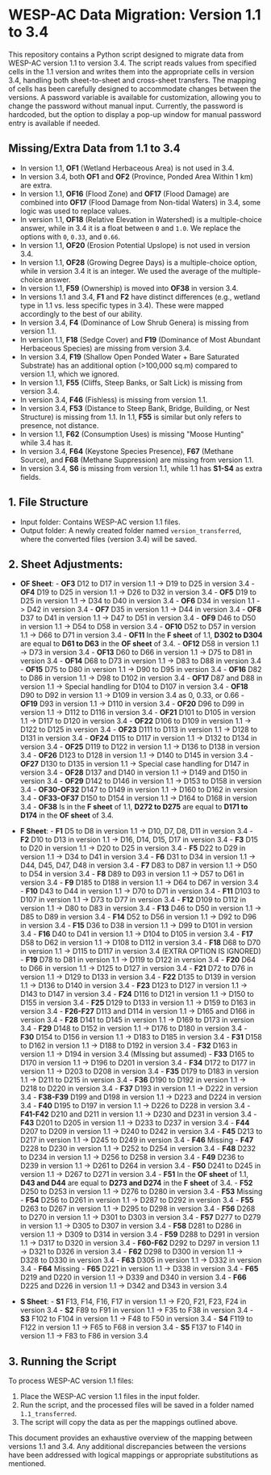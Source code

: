 # WESP-AC Data Migration: Version 1.1 to 3.4

This repository contains a Python script designed to migrate data from WESP-AC version 1.1 to version 3.4. The script reads values from specified cells in the 1.1 version and writes them into the appropriate cells in version 3.4, handling both sheet-to-sheet and cross-sheet transfers. The mapping of cells has been carefully designed to accommodate changes between the versions.
A password variable is available for customization, allowing you to change the password without manual input. Currently, the password is hardcoded, but the option to display a pop-up window for manual password entry is available if needed.
## Missing/Extra Data from 1.1 to 3.4

- In version 1.1, **OF1** (Wetland Herbaceous Area) is not used in 3.4.
- In version 3.4, both **OF1** and **OF2** (Province, Ponded Area Within 1 km) are extra.
- In version 1.1, **OF16** (Flood Zone) and **OF17** (Flood Damage) are combined into **OF17** (Flood Damage from Non-tidal Waters) in 3.4, some logic was used to replace values.
- In version 1.1, **OF18** (Relative Elevation in Watershed) is a multiple-choice answer, while in 3.4 it is a float between `0` and `1.0`. We replace the options with `0`, `0.33`, and `0.66`.
- In version 1.1, **OF20** (Erosion Potential Upslope) is not used in version 3.4.
- In version 1.1, **OF28** (Growing Degree Days) is a multiple-choice option, while in version 3.4 it is an integer. We used the average of the multiple-choice answer.
- In version 1.1, **F59** (Ownership) is moved into **OF38** in version 3.4.
- In versions 1.1 and 3.4, **F1** and **F2** have distinct differences (e.g., wetland type in 1.1 vs. less specific types in 3.4). These were mapped accordingly to the best of our ability.
- In version 3.4, **F4** (Dominance of Low Shrub Genera) is missing from version 1.1.
- In version 1.1, **F18** (Sedge Cover) and **F19** (Dominance of Most Abundant Herbaceous Species) are missing from version 3.4.
- In version 3.4, **F19** (Shallow Open Ponded Water + Bare Saturated Substrate) has an additional option (>100,000 sq.m) compared to version 1.1, which we ignored.
- In version 1.1, **F55** (Cliffs, Steep Banks, or Salt Lick) is missing from version 3.4.
- In version 3.4, **F46** (Fishless) is missing from version 1.1.
- In version 3.4, **F53** (Distance to Steep Bank, Bridge, Building, or Nest Structure) is missing from 1.1. In 1.1, **F55** is similar but only refers to presence, not distance.
- In version 1.1, **F62** (Consumption Uses) is missing "Moose Hunting" while 3.4 has it.
- In version 3.4, **F64** (Keystone Species Presence), **F67** (Methane Source), and **F68** (Methane Suppression) are missing from version 1.1.
- In version 3.4, **S6** is missing from version 1.1, while 1.1 has **S1-S4** as extra fields.


## 1. **File Structure**
   - Input folder: Contains WESP-AC version 1.1 files.
   - Output folder: A newly created folder named `version_transferred`, where the converted files (version 3.4) will be saved.

## 2. **Sheet Adjustments**:
   - **OF Sheet**:
	- **OF3** D12 to D17 in version 1.1 -> D19 to D25 in version 3.4
	- **OF4** D19 to D25 in version 1.1 -> D26 to D32 in version 3.4
	- **OF5** D19 to D25 in version 1.1 -> D34 to D40 in version 3.4
	- **OF6** D34 in version 1.1 -> D42 in version 3.4
	- **OF7** D35 in version 1.1 -> D44 in version 3.4
	- **OF8** D37 to D41 in version 1.1 -> D47 to D51 in version 3.4
	- **OF9** D46 to D50 in version 1.1 -> D54 to D58 in version 3.4
	- **OF10** D52 to D57 in version 1.1 -> D66 to D71 in version 3.4
	- **OF11** In the **F sheet** of 1.1, **D302 to D304** are equal to **D61 to D63** in the **OF sheet** of 3.4.
	- **OF12** D58 in version 1.1 -> D73 in version 3.4
	- **OF13** D60 to D66 in version 1.1 -> D75 to D81 in version 3.4
	- **OF14** D68 to D73 in version 1.1 -> D83 to D88 in version 3.4
	- **OF15** D75 to D80 in version 1.1 -> D90 to D95 in version 3.4
	- **OF16** D82 to D86 in version 1.1 -> D98 to D102 in version 3.4
	- **OF17** D87 and D88 in version 1.1 -> Special handling for D104 to D107 in version 3.4
	- **OF18** D90 to D92 in version 1.1 -> D109 in version 3.4 as 0, 0.33, or 0.66
	- **OF19** D93 in version 1.1 -> D110 in version 3.4
	- **OF20** D96 to D99 in version 1.1 -> D112 to D116 in version 3.4
	- **OF21** D101 to D105 in version 1.1 -> D117 to D120 in version 3.4
	- **OF22** D106 to D109 in version 1.1 -> D122 to D125 in version 3.4
	- **OF23** D111 to D113 in version 1.1 -> D128 to D131 in version 3.4
	- **OF24** D115 to D117 in version 1.1 -> D132 to D134 in version 3.4
	- **OF25** D119 to D122 in version 1.1 -> D136 to D138 in version 3.4
	- **OF26** D123 to D128 in version 1.1 -> D140 to D145 in version 3.4
	- **OF27** D130 to D135 in version 1.1 -> Special case handling for D147 in version 3.4
	- **OF28** D137 and D140 in version 1.1 -> D149 and D150 in version 3.4
	- **OF29** D142 to D146 in version 1.1 -> D153 to D158 in version 3.4
	- **OF30-OF32** D147 to D149 in version 1.1 -> D160 to D162 in version 3.4
	- **OF33-OF37** D150 to D154 in version 1.1 -> D164 to D168 in version 3.4
	- **OF38** Is in the **F sheet** of 1.1, **D272 to D275** are equal to **D171 to D174** in the **OF sheet** of 3.4.

   - **F Sheet**:
	- **F1** D5 to D8 in version 1.1 -> D10, D7, D8, D11 in version 3.4
	- **F2** D10 to D13 in version 1.1 -> D16, D14, D15, D17 in version 3.4
	- **F3** D15 to D20 in version 1.1 -> D20 to D25 in version 3.4
	- **F5** D22 to D29 in version 1.1 -> D34 to D41 in version 3.4
	- **F6** D31 to D34 in version 1.1 -> D44, D45, D47, D48 in version 3.4
	- **F7** D83 to D87 in version 1.1 -> D50 to D54 in version 3.4
	- **F8** D89 to D93 in version 1.1 -> D57 to D61 in version 3.4
	- **F9** D185 to D188 in version 1.1 -> D64 to D67 in version 3.4
	- **F10** D43 to D44 in version 1.1 -> D70 to D71 in version 3.4
	- **F11** D103 to D107 in version 1.1 -> D73 to D77 in version 3.4
	- **F12** D109 to D112 in version 1.1 -> D80 to D83 in version 3.4
	- **F13** D46 to D50 in version 1.1 -> D85 to D89 in version 3.4
	- **F14** D52 to D56 in version 1.1 -> D92 to D96 in version 3.4
	- **F15** D36 to D38 in version 1.1 -> D99 to D101 in version 3.4
	- **F16** D40 to D41 in version 1.1 -> D104 to D105 in version 3.4
	- **F17** D58 to D62 in version 1.1 -> D108 to D112 in version 3.4
	- **F18** D68 to D70 in version 1.1 -> D115 to D117 in version 3.4 (EXTRA OPTION IS IGNORED)
	- **F19** D78 to D81 in version 1.1 -> D119 to D122 in version 3.4
	- **F20** D64 to D66 in version 1.1 -> D125 to D127 in version 3.4
	- **F21** D72 to D76 in version 1.1 -> D129 to D133 in version 3.4
	- **F22** D135 to D139 in version 1.1 -> D136 to D140 in version 3.4
	- **F23** D123 to D127 in version 1.1 -> D143 to D147 in version 3.4
	- **F24** D116 to D121 in version 1.1 -> D150 to D155 in version 3.4
	- **F25** D129 to D133 in version 1.1 -> D159 to D163 in version 3.4
	- **F26-F27** D113 and D114 in version 1.1 -> D165 and D166 in version 3.4
	- **F28** D141 to D145 in version 1.1 -> D169 to D173 in version 3.4
	- **F29** D148 to D152 in version 1.1 -> D176 to D180 in version 3.4
	- **F30** D154 to D156 in version 1.1 -> D183 to D185 in version 3.4
	- **F31** D158 to D162 in version 1.1 -> D188 to D192 in version 3.4
	- **F32** D163 in version 1.1 -> D194 in version 3.4 (MIssing but assumed)
	- **F33** D165 to D170 in version 1.1 -> D196 to D201 in version 3.4
	- **F34** D172 to D177 in version 1.1 -> D203 to D208 in version 3.4
	- **F35** D179 to D183 in version 1.1 -> D211 to D215 in version 3.4
	- **F36** D190 to D192 in version 1.1 -> D218 to D220 in version 3.4
	- **F37** D193 in version 1.1 -> D222 in version 3.4
	- **F38-F39** D199 and D198 in version 1.1 -> D223 and D224 in version 3.4
	- **F40** D195 to D197 in version 1.1 -> D226 to D228 in version 3.4
	- **F41-F42** D210 and D211 in version 1.1 -> D230 and D231 in version 3.4
	- **F43** D201 to D205 in version 1.1 -> D233 to D237 in version 3.4
	- **F44** D207 to D209 in version 1.1 -> D240 to D242 in version 3.4
	- **F45** D213 to D217 in version 1.1 -> D245 to D249 in version 3.4
	- **F46** Missing
	- **F47** D228 to D230 in version 1.1 -> D252 to D254 in version 3.4
	- **F48** D232 to D234 in version 1.1 -> D256 to D258 in version 3.4
	- **F49** D236 to D239 in version 1.1 -> D261 to D264 in version 3.4
	- **F50** D241 to D245 in version 1.1 -> D267 to D271 in version 3.4
	- **F51** In the **OF sheet** of 1.1, **D43 and D44** are equal to **D273 and D274** in the **F sheet** of 3.4.
	- **F52** D250 to D253 in version 1.1 -> D276 to D280 in version 3.4
	- **F53** Missing
	- **F54** D256 to D261 in version 1.1 -> D287 to D292 in version 3.4
	- **F55** D263 to D267 in version 1.1 -> D295 to D298 in version 3.4
	- **F56** D268 to D270 in version 1.1 -> D301 to D303 in version 3.4
	- **F57** D277 to D279 in version 1.1 -> D305 to D307 in version 3.4
	- **F58** D281 to D286 in version 1.1 -> D309 to D314 in version 3.4
	- **F59** D288 to D291 in version 1.1 -> D317 to D320 in version 3.4
	- **F60-F62** D292 to D297 in version 1.1 -> D321 to D326 in version 3.4
	- **F62** D298 to D300 in version 1.1 -> D328 to D330 in version 3.4
	- **F63** D305 in version 1.1 -> D332 in version 3.4
	- **F64** Missing
	- **F65** D221 in version 1.1 -> D338 in version 3.4
	- **F65** D219 and D220 in version 1.1 -> D339 and D340 in version 3.4
	- **F66** D225 and D226 in version 1.1 -> D342 and D343 in version 3.4

   - **S Sheet**:
	- **S1** F13, F14, F16, F17 in version 1.1 -> F20, F21, F23, F24 in version 3.4
	- **S2** F89 to F91 in version 1.1 -> F35 to F38 in version 3.4
	- **S3** F102 to F104 in version 1.1 -> F48 to F50 in version 3.4
	- **S4** F119 to F122 in version 1.1 -> F65 to F68 in version 3.4
	- **S5** F137 to F140 in version 1.1 -> F83 to F86 in version 3.4

## 3. **Running the Script**
To process WESP-AC version 1.1 files:
1. Place the WESP-AC version 1.1 files in the input folder.
2. Run the script, and the processed files will be saved in a folder named `1.1_transferred`.
3. The script will copy the data as per the mappings outlined above.


This document provides an exhaustive overview of the mapping between versions 1.1 and 3.4. Any additional discrepancies between the versions have been addressed with logical mappings or appropriate substitutions as mentioned.

